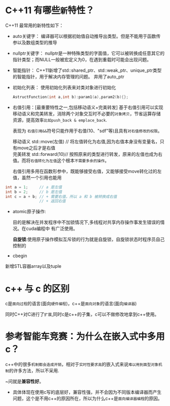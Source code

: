 # C++11 有哪些`新`特性？
C++11 最常用的新特性如下：
-  auto关键字：
   编译器可以根据初始值自动推导出类型。但是不能用于函数传参以及数组类型的推导

-  nullptr关键字：
   nullptr是一种特殊类型的字面值，它可以被转换成任意其它的指针类型；而NULL一般被宏定义为0，在遇到重载时可能会出现问题。

-  智能指针：
   C++11新增了std::shared_ptr、std::weak_ptr、unique_ptr类型的智能指针，用于解决内存管理的问题。
   弃用了auto_ptr

-  初始化列表：
   使用初始化列表来对类对象进行初始化 
   
   ```c++
   AstructFunction(int a,int b):param1(a),param2(b){};
   ```

-  右值引用：[最重要特性之一,包括移动语义+完美转发]
   基于右值引用可以实现移动语义和完美转发，消除两个对象交互时不必要的`对象拷贝`，节省运算存储资源，提高效率`比如push_back & emplace_back`.
   
   表现为 `右值引用&&`符号只能作用于右值(10、"sdf"等)且具有`对右值修改的权限`。
   
   移动语义 std::move(左值) // 将左值转化为右值,因为右值本身没有变量名，只有move之后才是右值 <br>
   完美转发 std::forward(10)// 按照原来的类型进行转发，原来的左值也成为右值。而将`右值转化为左值`这个根本`不需要多余的操作`。
   
   右值引用多用在函数形参中，既能够接受右值，又能够接受move转化过的左值，虽然一个引用也能用

```c++
int a = 1;     // a 是左值
int b = 2;     // b 是左值
int c = a + b; // + 需要右值，所以 a 和 b 被转换成右值
               // + 返回右值
```

-  atomic原子操作:
   
   目的是解决在并发程序中不加锁情况下,多线程对共享内存操作事发生错误的情况。在cuda编程中
有广泛使用。

   **自旋锁**:使用原子操作模拟互斥锁的行为就是自旋锁，自旋锁状态时程序员自己控制的
   
   
-  cbegin

新增STL容器array以及tuple


# c++ 与 c 的区别
c是`面向过程`的语言(面向`硬件编程`)，c++是`面向对象`的语言(面向`编译器`)

同时C++对C进行了`扩展`,同时c是c++的子集，c可以不做修改地拿到c++使用。


# 参考智能车竞赛：为什么在嵌入式中多用c？
c++中的很多`机制都会造成开销`，相对于`实时性要求高`的嵌入式来说`难以用到面型对象机制`的许多方法，所以不采用.

~问就是**兼容性好**。

- 具体体现在使用c写的底层好，兼容性强，并不会因为不同版本编译器而产生问题，这个是不用c++的原因所在，所以为什么c++是`面向编译器编程`的原因。
